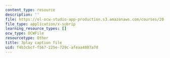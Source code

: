 ```yaml
---
content_type: resource
description: ''
file: https://ol-ocw-studio-app-production.s3.amazonaws.com/courses/20-219-becoming-the-next-bill-nye-writing-and-hosting-the-educational-show-january-iap-2015/f4b3cbcff567225e729cafeaa4807a7d_17uL1VoaWTQ.srt
file_type: application/x-subrip
learning_resource_types: []
ocw_type: OCWFile
resourcetype: Other
title: 3play caption file
uid: f4b3cbcf-f567-225e-729c-afeaa4807a7d
---
```

